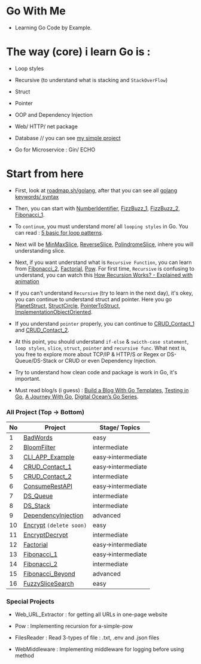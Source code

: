 # Go With Me

- Learning Go Code by Example.

# The way (core) i learn Go is :

- Loop styles

- Recursive (to understand what is stacking and `StackOverFlow`)

- Struct

- Pointer

- OOP and Dependency Injection

- Web/ HTTP/ net package

- Database // you can see [my simple project](https://github.com/Lukmanern/go-supabase)

- Go for Microservice : Gin/ ECHO

# Start from here

- First, look at [roadmap.sh/golang](https://roadmap.sh/golang), after that you can see all [golang keywords/ syntax](https://github.com/Lukmanern/go-with-me/tree/master/GoKeywords)

- Then, you can start with [NumberIdentifier](https://github.com/Lukmanern/go-with-me/tree/master/NumberIdentifier), [FizzBuzz_1](https://github.com/Lukmanern/go-with-me/tree/master/FizzBuzz_1), [FizzBuzz_2](https://github.com/Lukmanern/go-with-me/tree/master/FizzBuzz_2), [Fibonacci_1](https://github.com/Lukmanern/go-with-me/tree/master/Fibonacci_1).

- To `continue`, you must understand more/ all `looping styles` in Go. You can read : [5 basic for loop patterns](https://yourbasic.org/golang/for-loop/).

- Next will be [MinMaxSlice](https://github.com/Lukmanern/go-with-me/tree/master/MinMaxSlice), [ReverseSlice](https://github.com/Lukmanern/go-with-me/tree/master/ReverseSlice), [PolindromeSlice](https://github.com/Lukmanern/go-with-me/tree/master/PolindromeSlice), inhere you will understanding slice.

- Next, if you want understand what is `Recursive Function`, you can learn from [Fibonacci_2](https://github.com/Lukmanern/go-with-me/tree/master/Fibonacci_2), [Factorial](https://github.com/Lukmanern/go-with-me/tree/master/Factorial), [Pow](https://github.com/Lukmanern/go-with-me/tree/master/Pow). For first time, `Recursive` is confusing to understand, you can watch this [How Recursion Works? - Explained with animation](https://www.youtube.com/watch?v=BNeOE1qMyRA&ab_channel=LiveToCode)

- If you can't understand `Recursive` (try to learn in the next day), it's okey, you can continue to understand struct and pointer. Here you go [PlanetStruct](https://github.com/Lukmanern/go-with-me/tree/master/PlanetStruct), [StructCircle](https://github.com/Lukmanern/go-with-me/tree/master/StructCircle), [PointerToStruct](https://github.com/Lukmanern/go-with-me/tree/master/PointerToStruct), [ImplementationObjectOriented](https://github.com/Lukmanern/go-with-me/tree/master/ImplementationObjectOriented).

- If you understand `pointer` properly, you can continue to [CRUD_Contact_1](https://github.com/Lukmanern/go-with-me/tree/master/CRUD_Contact_1) and [CRUD_Contact_2](https://github.com/Lukmanern/go-with-me/tree/master/CRUD_Contact_2).

- At this point, you should understand `if-else` & `swicth-case statement`, `loop styles`, `slice`, `struct`, `pointer` and `recursive func`. What next is, you free to explore more about TCP/IP & HTTP/S or Regex or DS-Queue/DS-Stack or CRUD or even Dependency Injection.

- Try to understand how clean code and package is work in Go, it's important.

- Must read blog/s (i guess) : [Build a Blog With Go Templates](https://blog.jetbrains.com/go/2022/11/08/build-a-blog-with-go-templates/), [Testing in Go](https://blog.jetbrains.com/go/2022/11/22/comprehensive-guide-to-testing-in-go/), [A Journey With Go](https://medium.com/a-journey-with-go), [Digital Ocean’s Go Series](https://www.digitalocean.com/community/tutorial_series/how-to-code-in-go).

### All Project (Top &rarr; Bottom)

| No  | Project                                                                                        | Stage/ Topics          |
| --- | ---------------------------------------------------------------------------------------------- | ---------------------- |
| 1   | [BadWords](https://github.com/Lukmanern/go-with-me/tree/master/BadWords)                       | easy                   |
| 2   | [BloomFilter](https://github.com/Lukmanern/go-with-me/tree/master/BloomFilter)                 | intermediate           |
| 3   | [CLI_APP_Example](https://github.com/Lukmanern/go-with-me/tree/master/CLI_APP_Example)         | easy&rarr;intermediate |
| 4   | [CRUD_Contact_1](https://github.com/Lukmanern/go-with-me/tree/master/CRUD_Contact_1)           | easy&rarr;intermediate |
| 5   | [CRUD_Contact_2](https://github.com/Lukmanern/go-with-me/tree/master/CRUD_Contact_2)           | intermediate           |
| 6   | [ConsumeRestAPI](https://github.com/Lukmanern/go-with-me/tree/master/ConsumeRestAPI)           | easy&rarr;intermediate |
| 7   | [DS_Queue](https://github.com/Lukmanern/go-with-me/tree/master/DS_Queue)                       | intermediate           |
| 8   | [DS_Stack](https://github.com/Lukmanern/go-with-me/tree/master/DS_Stack)                       | intermediate           |
| 9   | [DependencyInjection](https://github.com/Lukmanern/go-with-me/tree/master/DependencyInjection) | advanced               |
| 10  | [Encrypt](https://github.com/Lukmanern/go-with-me/tree/master/Encrypt) `(delete soon)`         | easy                   |
| 11  | [EncryptDecrypt](https://github.com/Lukmanern/go-with-me/tree/master/EncryptDecrypt)           | intermediate           |
| 12  | [Factorial](https://github.com/Lukmanern/go-with-me/tree/master/Factorial)                     | easy&rarr;intermediate |
| 13  | [Fibonacci_1](https://github.com/Lukmanern/go-with-me/tree/master/Fibonacci_1)                 | easy&rarr;intermediate |
| 14  | [Fibonacci_2](https://github.com/Lukmanern/go-with-me/tree/master/Fibonacci_2)                 | intermediate           |
| 15  | [Fibonacci_Beyond](https://github.com/Lukmanern/go-with-me/tree/master/Fibonacci_Beyond)       | advanced               |
| 16  | [FuzzySliceSearch](https://github.com/Lukmanern/go-with-me/tree/master/FuzzySliceSearch)       | easy                   |

### Special Projects

- Web_URL_Extractor : for getting all URLs in one-page website

- Pow : Implementing recursion for a-simple-pow

- FilesReader : Read 3-types of file : .txt, .env and .json files

- WebMiddleware : Implementing middleware for logging before using method
